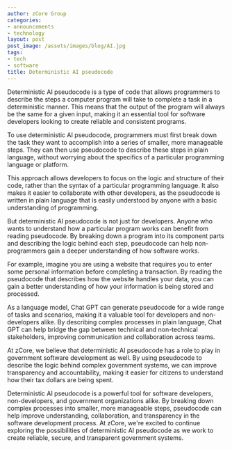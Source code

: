 ```yaml
---
author: zCore Group
categories:
- announcements
- technology
layout: post
post_image: /assets/images/blog/AI.jpg
tags:
- tech
- software
title: Deterministic AI pseudocode
---
```


Deterministic AI pseudocode is a type of code that allows programmers to describe the steps a computer program will take to complete a task in a deterministic manner. This means that the output of the program will always be the same for a given input, making it an essential tool for software developers looking to create reliable and consistent programs.

To use deterministic AI pseudocode, programmers must first break down the task they want to accomplish into a series of smaller, more manageable steps. They can then use pseudocode to describe these steps in plain language, without worrying about the specifics of a particular programming language or platform.

This approach allows developers to focus on the logic and structure of their code, rather than the syntax of a particular programming language. It also makes it easier to collaborate with other developers, as the pseudocode is written in plain language that is easily understood by anyone with a basic understanding of programming.

But deterministic AI pseudocode is not just for developers. Anyone who wants to understand how a particular program works can benefit from reading pseudocode. By breaking down a program into its component parts and describing the logic behind each step, pseudocode can help non-programmers gain a deeper understanding of how software works.

For example, imagine you are using a website that requires you to enter some personal information before completing a transaction. By reading the pseudocode that describes how the website handles your data, you can gain a better understanding of how your information is being stored and processed.

As a language model, Chat GPT can generate pseudocode for a wide range of tasks and scenarios, making it a valuable tool for developers and non-developers alike. By describing complex processes in plain language, Chat GPT can help bridge the gap between technical and non-technical stakeholders, improving communication and collaboration across teams.

At zCore, we believe that deterministic AI pseudocode has a role to play in government software development as well. By using pseudocode to describe the logic behind complex government systems, we can improve transparency and accountability, making it easier for citizens to understand how their tax dollars are being spent.

Deterministic AI pseudocode is a powerful tool for software developers, non-developers, and government organizations alike. By breaking down complex processes into smaller, more manageable steps, pseudocode can help improve understanding, collaboration, and transparency in the software development process. At zCore, we're excited to continue exploring the possibilities of deterministic AI pseudocode as we work to create reliable, secure, and transparent government systems.